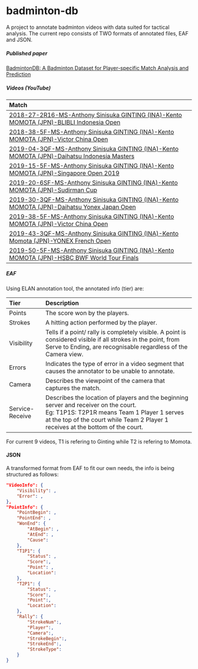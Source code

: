 # badminton-db

A project to annotate badminton videos with data suited for tactical analysis. The current repo consists of TWO formats of annotated files, EAF and JSON.

##### Published paper

[BadmintonDB: A Badminton Dataset for Player-specific Match Analysis and Prediction](https://dl.acm.org/doi/abs/10.1145/3552437.3555696)

##### Videos (YouTube)

| **Match**                                                                                                                                  |
| :----------------------------------------------------------------------------------------------------------------------------------------- |
| [2018-27-2R16-MS-Anthony Sinisuka GINTING (INA)-Kento MOMOTA (JPN)-BLIBLI Indonesia Open](https://www.youtube.com/watch?v=YKjJVB3d860)     |
| [2018-38-5F-MS-Anthony Sinisuka GINTING (INA)-Kento MOMOTA (JPN)-Victor China Open](https://www.youtube.com/watch?v=3mMzr0Rc94c)           |
| [2019-04-3QF-MS-Anthony Sinisuka GINTING (INA)-Kento MOMOTA (JPN)-Daihatsu Indonesia Masters](https://www.youtube.com/watch?v=KDRdcHx3dmI) |
| [2019-15-5F-MS-Anthony Sinisuka GINTING (INA)-Kento MOMOTA (JPN)-Singapore Open 2019](https://youtu.be/KkwNopIQkP4)                        |
| [2019-20-6SF-MS-Anthony Sinisuka GINTING (INA)-Kento MOMOTA (JPN)-Sudirman Cup](https://youtu.be/1kZwH8SU4BQ)                              |
| [2019-30-3QF-MS-Anthony Sinisuka GINTING (INA)-Kento MOMOTA (JPN)-Daihatsu Yonex Japan Open](https://youtu.be/YfyTSydRknQ)                 |
| [2019-38-5F-MS-Anthony Sinisuka GINTING (INA)-Kento MOMOTA (JPN)-Victor China Open](https://youtu.be/zPAuJIkpR3k)                          |
| [2019-43-3QF-MS-Anthony Sinisuka GINTING (INA)-Kento Momota (JPN)-YONEX French Open](https://www.youtube.com/watch?v=MkBe-khRTNs)          |
| [2019-50-5F-MS-Anthony Sinisuka GINTING (INA)-Kento MOMOTA (JPN)-HSBC BWF World Tour Finals](https://www.youtube.com/watch?v=-vBEdAfSX4w)  |

##### EAF

Using ELAN annotation tool, the annotated info (tier) are:

| **Tier**        | **Description**                                                                                                                                                                                                             |
| :-------------- | :-------------------------------------------------------------------------------------------------------------------------------------------------------------------------------------------------------------------------- |
| Points          | The score won by the players.                                                                                                                                                                                               |
| Strokes         | A hitting action performed by the player.                                                                                                                                                                                   |
| Visibility      | Tells if a point/ rally is completely visible. A point is considered visible if all strokes in the point, from Serve to Ending, are recognisable regardless of the Camera view.                                             |
| Errors          | Indicates the type of error in a video segment that causes the annotator to be unable to annotate.                                                                                                                          |
| Camera          | Describes the viewpoint of the camera that captures the match.                                                                                                                                                              |
| Service-Receive | Describes the location of players and the beginning server and receiver on the court. <br> Eg: T1P1S: T2P1R means Team 1 Player 1 serves at the top of the court while Team 2 Player 1 receives at the bottom of the court. |

For current 9 videos, T1 is refering to Ginting while T2 is refering to Momota.

#### JSON

A transformed format from EAF to fit our own needs, the info is being structured as follows:

```json
"VideoInfo": {
    "Visibility": ,
    "Error": ,
},
"PointInfo": {
    "PointBegin": ,
    "PointEnd": ,
    "WonEnd": {
        "AtBegin": ,
        "AtEnd": ,
        "Cause":
    },
    "T1P1": {
        "Status": ,
        "Score":,
        "Point": ,
        "Location":
    },
    "T2P1": {
        "Status": ,
        "Score":,
        "Point":,
        "Location":
    },
    "Rally": {
        "StrokeNum":,
        "Player":,
        "Camera":,
        "StrokeBegin":,
        "StrokeEnd":,
        "StrokeType": 
    }
}
```
